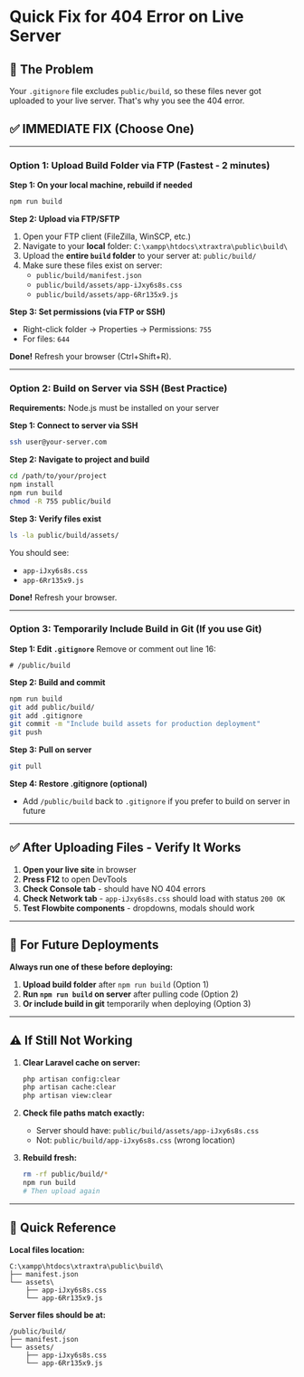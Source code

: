 # Quick Fix for 404 Error on Live Server

## 🎯 The Problem
Your `.gitignore` file excludes `public/build`, so these files never got uploaded to your live server. That's why you see the 404 error.

## ✅ IMMEDIATE FIX (Choose One)

---

### **Option 1: Upload Build Folder via FTP (Fastest - 2 minutes)**

**Step 1: On your local machine, rebuild if needed**
```bash
npm run build
```

**Step 2: Upload via FTP/SFTP**
1. Open your FTP client (FileZilla, WinSCP, etc.)
2. Navigate to your **local** folder: `C:\xampp\htdocs\xtraxtra\public\build\`
3. Upload the **entire `build` folder** to your server at: `public/build/`
4. Make sure these files exist on server:
   - `public/build/manifest.json`
   - `public/build/assets/app-iJxy6s8s.css`
   - `public/build/assets/app-6Rr135x9.js`

**Step 3: Set permissions (via FTP or SSH)**
- Right-click folder → Properties → Permissions: `755`
- For files: `644`

**Done!** Refresh your browser (Ctrl+Shift+R).

---

### **Option 2: Build on Server via SSH (Best Practice)**

**Requirements:** Node.js must be installed on your server

**Step 1: Connect to server via SSH**
```bash
ssh user@your-server.com
```

**Step 2: Navigate to project and build**
```bash
cd /path/to/your/project
npm install
npm run build
chmod -R 755 public/build
```

**Step 3: Verify files exist**
```bash
ls -la public/build/assets/
```

You should see:
- `app-iJxy6s8s.css`
- `app-6Rr135x9.js`

**Done!** Refresh your browser.

---

### **Option 3: Temporarily Include Build in Git (If you use Git)**

**Step 1: Edit `.gitignore`**
Remove or comment out line 16:
```
# /public/build
```

**Step 2: Build and commit**
```bash
npm run build
git add public/build/
git add .gitignore
git commit -m "Include build assets for production deployment"
git push
```

**Step 3: Pull on server**
```bash
git pull
```

**Step 4: Restore .gitignore (optional)**
- Add `/public/build` back to `.gitignore` if you prefer to build on server in future

---

## ✅ After Uploading Files - Verify It Works

1. **Open your live site** in browser
2. **Press F12** to open DevTools
3. **Check Console tab** - should have NO 404 errors
4. **Check Network tab** - `app-iJxy6s8s.css` should load with status `200 OK`
5. **Test Flowbite components** - dropdowns, modals should work

---

## 🔄 For Future Deployments

**Always run one of these before deploying:**

1. **Upload build folder** after `npm run build` (Option 1)
2. **Run `npm run build` on server** after pulling code (Option 2)
3. **Or include build in git** temporarily when deploying (Option 3)

---

## ⚠️ If Still Not Working

1. **Clear Laravel cache on server:**
   ```bash
   php artisan config:clear
   php artisan cache:clear
   php artisan view:clear
   ```

2. **Check file paths match exactly:**
   - Server should have: `public/build/assets/app-iJxy6s8s.css`
   - Not: `public/build/app-iJxy6s8s.css` (wrong location)

3. **Rebuild fresh:**
   ```bash
   rm -rf public/build/*
   npm run build
   # Then upload again
   ```

---

## 📝 Quick Reference

**Local files location:**
```
C:\xampp\htdocs\xtraxtra\public\build\
├── manifest.json
└── assets\
    ├── app-iJxy6s8s.css
    └── app-6Rr135x9.js
```

**Server files should be at:**
```
/public/build/
├── manifest.json
└── assets/
    ├── app-iJxy6s8s.css
    └── app-6Rr135x9.js
```

